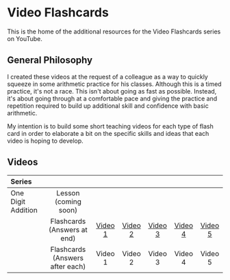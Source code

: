 # Video Flashcards

This is the home of the additional resources for the Video Flashcards series on YouTube.

## General Philosophy

I created these videos at the request of a colleague as a way to quickly squeeze in some arithmetic practice for his classes. Although this is a timed practice, it's not a race. This isn't about going as fast as possible. Instead, it's about going through at a comfortable pace and giving the practice and repetition required to build up additional skill and confidence with basic arithmetic.

My intention is to build some short teaching videos for each type of flash card in order to elaborate a bit on the specific skills and ideas that each video is hoping to develop.

## Videos

| Series             |                                 |         |         |         |         |         |
| :------------------| :------------------:            | :-----: | :-----: | :-----: | :-----: | :-----: |
| One Digit Addition | Lesson (coming soon)            |         |         |         |         |         |
|                    | Flashcards (Answers at end)     | [Video 1](https://youtu.be/oKdHvDeuJKk) | [Video 2](https://youtu.be/fRqpeoEKw3U) | [Video 3](https://youtu.be/8KuUQJ_IVmY) | [Video 4](https://youtu.be/EG6S7ccq8Z4) | [Video 5](https://youtu.be/lHqahuxgDe4) | 
|                    | Flashcards (Answers after each) | Video 1 | Video 2 | Video 3 | Video 4 | Video 5 | 
